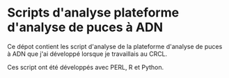 Scripts d'analyse plateforme d'analyse de puces à ADN
=====================================================

Ce dépot contient les script d'analyse de la plateforme d'analyse de puces à
ADN que j'ai développé lorsque je travaillais au CRCL.

Ces script ont été développés avec PERL, R et Python.
